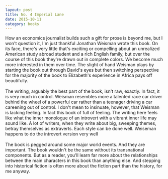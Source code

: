```yaml
---
layout: post
title: No. 4 Imperial Lane 
date: 2015-10-11
category: books
---
```

How an economics journalist builds such a gift for prose is beyond me, but I won't question it, I'm just thankful Jonathan Weisman wrote this book. On its face, there's very little that's exciting or compelling about an unrealized American study abroad student and a rich English family, but over the course of this book they're drawn out in complete colors. We become much more interested in them over time. The slight of hand Weisman plays by starting the book out through David's eyes but then switching perspective for the majority of the book to Elizabeth's experience in Africa pays off beautifully.<br/><br/>The writing, arguably the best part of the book, isn't raw, exactly. In fact, it is very much in control. Weisman resembles more a talented race car driver behind the wheel of a powerful car rather than a teenager driving a car careening out of control. I don't mean to insinuate, however, that Weisman is lacking feeling. In fact this book of full of feeling. The writing here feels like what the inner monologue of an introvert with a vibrant inner life may sound like. A lot of writers, when they write about big, sweeping themes, betray themselves as extraverts. Each style can be done well. Weiseman happens to do the introvert version very well<br/><br/>The book is pegged around some major world events. And they are important. The book wouldn't be the same without its transnational components. But as a reader, you'll learn far more about the relationships between the main characters in this book than anything else. And stepping into historical fiction is often more about the fiction part than the history, for me anyway.
